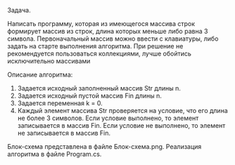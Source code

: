 Задача.

Написать программу, которая из имеющегося массива строк формирует массив из строк, длина которых меньше либо равна 3 символа. Первоначальный массив можно ввести с клавиатуры, либо задать на старте выполнения алгоритма. При решение не рекомендуется пользоваться коллекциями, лучше обойтись исключительно массивами

Описание алгоритма:
1. Задается исходный заполненный массив Str длины n.
2. Задается исходный пустой массив Fin длины n.
3. Задается переменная k = 0.
4. Каждый элемент массива Str проверяется на условие, что его длина не более 3 символов.
Если условие выполнено, то элемент записывается в массив Fin.
Если условие не выполнено, то элемент  не записывается в массив Fin.

Блок-схема представлена в файле Блок-схема.png.
Реализация алгоритма в файле Program.cs.
